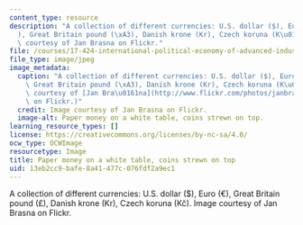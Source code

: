 ```yaml
---
content_type: resource
description: "A collection of different currencies: U.S. dollar ($), Euro (\u20AC\
  ), Great Britain pound (\xA3), Danish krone (Kr), Czech koruna (K\u010D). Image\
  \ courtesy of Jan Brasna on Flickr."
file: /courses/17-424-international-political-economy-of-advanced-industrial-societies-fall-2011/13eb2cc9bafe8a41477c076fdf2a9ec1_17-424f11-th.jpg
file_type: image/jpeg
image_metadata:
  caption: "A collection of different currencies: U.S. dollar ($), Euro (\u20AC),\
    \ Great Britain pound (\xA3), Danish krone (Kr), Czech koruna (K\u010D). (Image\
    \ courtesy of [Jan Bra\u0161na](http://www.flickr.com/photos/janbrasna/399875524/)\
    \ on Flickr.)"
  credit: Image courtesy of Jan Brasna on Flickr.
  image-alt: Paper money on a white table, coins strewn on top.
learning_resource_types: []
license: https://creativecommons.org/licenses/by-nc-sa/4.0/
ocw_type: OCWImage
resourcetype: Image
title: Paper money on a white table, coins strewn on top
uid: 13eb2cc9-bafe-8a41-477c-076fdf2a9ec1
---
```

A collection of different currencies: U.S. dollar ($), Euro (€), Great Britain pound (£), Danish krone (Kr), Czech koruna (Kč). Image courtesy of Jan Brasna on Flickr.